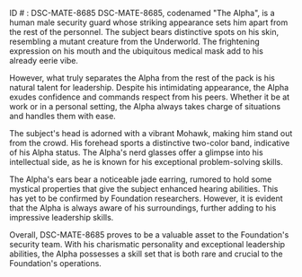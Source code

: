 ID # : DSC-MATE-8685
DSC-MATE-8685, codenamed "The Alpha", is a human male security guard whose striking appearance sets him apart from the rest of the personnel. The subject bears distinctive spots on his skin, resembling a mutant creature from the Underworld. The frightening expression on his mouth and the ubiquitous medical mask add to his already eerie vibe.

However, what truly separates the Alpha from the rest of the pack is his natural talent for leadership. Despite his intimidating appearance, the Alpha exudes confidence and commands respect from his peers. Whether it be at work or in a personal setting, the Alpha always takes charge of situations and handles them with ease.

The subject's head is adorned with a vibrant Mohawk, making him stand out from the crowd. His forehead sports a distinctive two-color band, indicative of his Alpha status. The Alpha's nerd glasses offer a glimpse into his intellectual side, as he is known for his exceptional problem-solving skills.

The Alpha's ears bear a noticeable jade earring, rumored to hold some mystical properties that give the subject enhanced hearing abilities. This has yet to be confirmed by Foundation researchers. However, it is evident that the Alpha is always aware of his surroundings, further adding to his impressive leadership skills.

Overall, DSC-MATE-8685 proves to be a valuable asset to the Foundation's security team. With his charismatic personality and exceptional leadership abilities, the Alpha possesses a skill set that is both rare and crucial to the Foundation's operations.